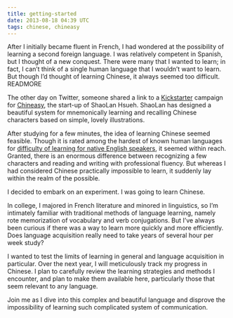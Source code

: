 ```yaml
---
title: getting-started
date: 2013-08-18 04:39 UTC
tags: chinese, chineasy
---
```


After I initially became fluent in French, I had wondered at the possibility of learning a second foreign language. I was relatively competent in Spanish, but I thought of a new conquest. There were many that I wanted to learn; in fact, I can’t think of a single human language that I wouldn’t want to learn. But though I’d thought of learning Chinese, it always seemed too difficult. READMORE

The other day on Twitter, someone shared a link to a [Kickstarter](http://www.kickstarter.com/projects/shaolanchineasy/chineasy-begins-0) campaign for [Chineasy](http://chineasy.org), the start-up of ShaoLan Hsueh. ShaoLan has designed a beautiful system for mnemonically learning and recalling Chinese characters based on simple, lovely illustrations.

After studying for a few minutes, the idea of learning Chinese seemed feasible. Though it is rated among the hardest of known human languages for [difficulty of learning for native English speakers](http://www.kickstarter.com/projects/shaolanchineasy/chineasy-begins-0), it seemed within reach. Granted, there is an enormous difference between recognizing a few characters and reading and writing with professional fluency. But whereas I had considered Chinese practically impossible to learn, it suddenly lay within the realm of the possible.

I decided to embark on an experiment. I was going to learn Chinese. 

In college, I majored in French literature and minored in linguistics, so I’m intimately familiar with traditional methods of language learning, namely rote memorization of vocabulary and verb conjugations. But I’ve always been curious if there was a way to learn more quickly and more efficiently. Does language acquisition really need to take years of several hour per week study? 

I wanted to test the limits of learning in general and language acquisition in particular. Over the next year, I will meticulously track my progress in Chinese. I plan to carefully review the learning strategies and methods I encounter, and plan to make them available here, particularly those that seem relevant to any language.

Join me as I dive into this complex and beautiful language and disprove the impossibility of learning such complicated system of communication.

